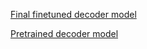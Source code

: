 [Final finetuned decoder model](https://drive.google.com/file/d/1gLkdMH0pK-tx2By-H4aiB0IC8R5aS_DW/view?usp=sharing)

[Pretrained decoder model](https://drive.google.com/file/d/1JQs-O9vSbn8SRyBVLOsD-cJ3pQRkIzYM/view?usp=sharing)
